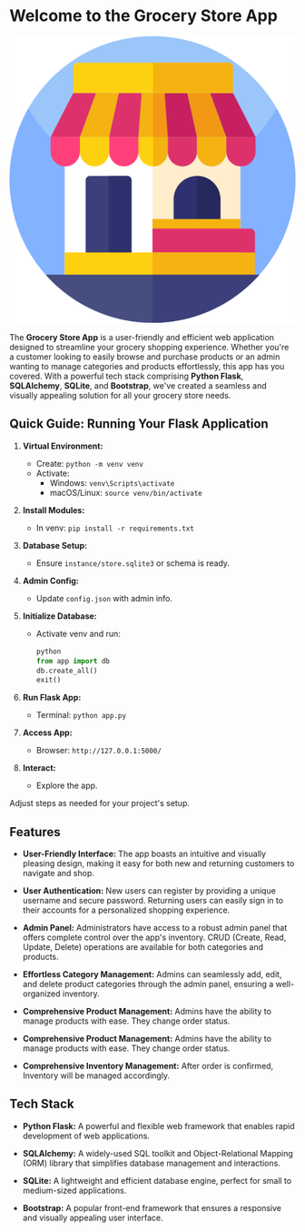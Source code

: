 # Welcome to the Grocery Store App

![Grocery Store App](grocery-store.png)

The **Grocery Store App** is a user-friendly and efficient web application designed to streamline your grocery shopping experience. Whether you're a customer looking to easily browse and purchase products or an admin wanting to manage categories and products effortlessly, this app has you covered. With a powerful tech stack comprising **Python Flask**, **SQLAlchemy**, **SQLite**, and **Bootstrap**, we've created a seamless and visually appealing solution for all your grocery store needs.
## Quick Guide: Running Your Flask Application

1. **Virtual Environment:**
   - Create: `python -m venv venv`
   - Activate:
     - Windows: `venv\Scripts\activate`
     - macOS/Linux: `source venv/bin/activate`

2. **Install Modules:**
   - In venv: `pip install -r requirements.txt`

3. **Database Setup:**
   - Ensure `instance/store.sqlite3` or schema is ready.

4. **Admin Config:**
   - Update `config.json` with admin info.

5. **Initialize Database:**
   - Activate venv and run:
     ```python
     python
     from app import db
     db.create_all()
     exit()
     ```

6. **Run Flask App:**
   - Terminal: `python app.py`

7. **Access App:**
   - Browser: `http://127.0.0.1:5000/`

8. **Interact:**
   - Explore the app.

Adjust steps as needed for your project's setup.

## Features

- **User-Friendly Interface:** The app boasts an intuitive and visually pleasing design, making it easy for both new and returning customers to navigate and shop.
  
- **User Authentication:** New users can register by providing a unique username and secure password. Returning users can easily sign in to their accounts for a personalized shopping experience.
  
- **Admin Panel:** Administrators have access to a robust admin panel that offers complete control over the app's inventory. CRUD (Create, Read, Update, Delete) operations are available for both categories and products.
  
- **Effortless Category Management:** Admins can seamlessly add, edit, and delete product categories through the admin panel, ensuring a well-organized inventory.
  
- **Comprehensive Product Management:** Admins have the ability to manage products with ease. They change order status.
- **Comprehensive Product Management:** Admins have the ability to manage products with ease. They change order status.
- **Comprehensive Inventory Management:** After order is confirmed, Inventory will be managed accordingly.

## Tech Stack

- **Python Flask:** A powerful and flexible web framework that enables rapid development of web applications.
  
- **SQLAlchemy:** A widely-used SQL toolkit and Object-Relational Mapping (ORM) library that simplifies database management and interactions.
  
- **SQLite:** A lightweight and efficient database engine, perfect for small to medium-sized applications.
  
- **Bootstrap:** A popular front-end framework that ensures a responsive and visually appealing user interface.

